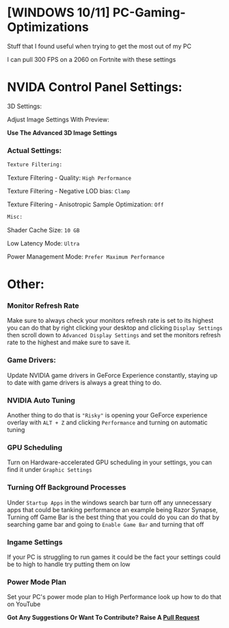 # [WINDOWS 10/11] PC-Gaming-Optimizations

Stuff that I found useful when trying to get the most out of my PC

I can pull 300 FPS on a 2060 on Fortnite with these settings

# NVIDA Control Panel Settings:

3D Settings:

Adjust Image Settings With Preview:
  
**Use The Advanced 3D Image Settings**

### Actual Settings:

```bash
Texture Filtering:
```

Texture Filtering - Quality: `High Performance`

Texture Filtering - Negative LOD bias: `Clamp`

Texture Filtering - Anisotropic Sample Optimization: `Off`

```bash
Misc:
```
Shader Cache Size: `10 GB`

Low Latency Mode: `Ultra`

Power Management Mode: `Prefer Maximum Performance`

# Other:
### Monitor Refresh Rate
Make sure to always check your monitors refresh rate is set to its highest you can do that by right clicking your desktop and clicking `Display Settings` then scroll down to `Advanced Display Settings`  and set the monitors refresh rate to the highest and make sure to save it.

### Game Drivers:
Update NVIDIA game drivers in GeForce Experience constantly, staying up to date with game drivers is always a great thing to do.

### NVIDIA Auto Tuning
Another thing to do that is `"Risky"` is opening your GeForce experience overlay with `ALT + Z` and clicking `Performance` and turning on automatic tuning

### GPU Scheduling

Turn on Hardware-accelerated GPU scheduling in your settings, you can find it under `Graphic Settings`

### Turning Off Background Processes
Under `Startup Apps` in the windows search bar turn off any unnecessary apps that could be tanking performance an example being Razor Synapse, Turning off Game Bar is the best thing that you could do you can do that by searching game bar and going to `Enable Game Bar` and turning that off

### Ingame Settings
If your PC is struggling to run games it could be the fact your settings could be to high to handle try putting them on low

### Power Mode Plan
Set your PC's power mode plan to High Performance look up how to do that on YouTube



**Got Any Suggestions Or Want To Contribute? Raise A [Pull Request](https://github.com/Lachyx/PC-Gaming-Optimizations/pulls)**
